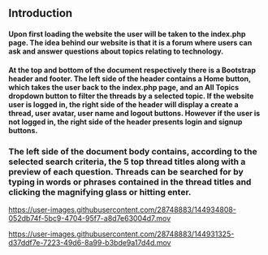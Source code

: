 
## Introduction
####  Upon first loading the website the user will be taken to the index.php page. The idea behind our website is that it is a forum where users can ask and answer questions about topics relating to technology.

#### At the top and bottom of the document respectively there is a Bootstrap header and footer. The left side of the header contains a Home button, which takes the user back to the index.php page, and an All Topics dropdown button to filter the threads by a selected topic. If the website user is logged in, the right side of the header will display a create a thread, user avatar, user name and logout buttons. However if the user is not logged in, the right side of the header presents login and signup buttons. 

### The left side of the document body contains, according to the selected search criteria, the 5 top thread titles along with a preview of each question. Threads can be searched for by typing in words or phrases contained in the thread titles and clicking the magnifying glass or hitting enter. 

https://user-images.githubusercontent.com/28748883/144934808-052db74f-5bc9-4704-95f7-a8d7e63004d7.mov






https://user-images.githubusercontent.com/28748883/144931325-d37ddf7e-7223-49d6-8a99-b3bde9a17d4d.mov

